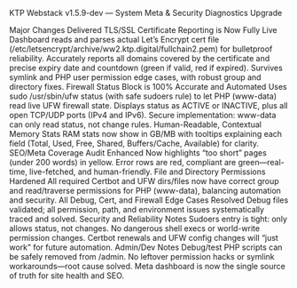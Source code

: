 KTP Webstack v1.5.9-dev — System Meta & Security Diagnostics Upgrade

Major Changes Delivered
TLS/SSL Certificate Reporting is Now Fully Live
Dashboard reads and parses actual Let’s Encrypt cert file (/etc/letsencrypt/archive/ww2.ktp.digital/fullchain2.pem) for bulletproof reliability.
Accurately reports all domains covered by the certificate and precise expiry date and countdown (green if valid, red if expired).
Survives symlink and PHP user permission edge cases, with robust group and directory fixes.
Firewall Status Block is 100% Accurate and Automated
Uses sudo /usr/sbin/ufw status (with safe sudoers rule) to let PHP (www-data) read live UFW firewall state.
Displays status as ACTIVE or INACTIVE, plus all open TCP/UDP ports (IPv4 and IPv6).
Secure implementation: www-data can only read status, not change rules.
Human-Readable, Contextual Memory Stats
RAM stats now show in GB/MB with tooltips explaining each field (Total, Used, Free, Shared, Buffers/Cache, Available) for clarity.
SEO/Meta Coverage Audit Enhanced
Now highlights “too short” pages (under 200 words) in yellow.
Error rows are red, compliant are green—real-time, live-fetched, and human-friendly.
File and Directory Permissions Hardened
All required Certbot and UFW dirs/files now have correct group and read/traverse permissions for PHP (www-data), balancing automation and security.
All Debug, Cert, and Firewall Edge Cases Resolved
Debug files validated; all permission, path, and environment issues systematically traced and solved.
Security and Reliability Notes
Sudoers entry is tight: only allows status, not changes.
No dangerous shell execs or world-write permission changes.
Certbot renewals and UFW config changes will “just work” for future automation.
Admin/Dev Notes
Debug/test PHP scripts can be safely removed from /admin.
No leftover permission hacks or symlink workarounds—root cause solved.
Meta dashboard is now the single source of truth for site health and SEO.